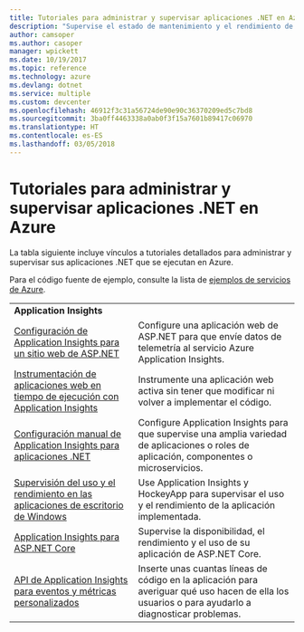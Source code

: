 ```yaml
---
title: Tutoriales para administrar y supervisar aplicaciones .NET en Azure
description: "Supervise el estado de mantenimiento y el rendimiento de su aplicación .NET que se ejecuta en Azure e instrumente la telemetría para guardar información sobre cómo se utiliza la aplicación."
author: camsoper
ms.author: casoper
manager: wpickett
ms.date: 10/19/2017
ms.topic: reference
ms.technology: azure
ms.devlang: dotnet
ms.service: multiple
ms.custom: devcenter
ms.openlocfilehash: 46912f3c31a56724de90e90c36370209ed5c7bd8
ms.sourcegitcommit: 3ba0ff4463338a0ab0f3f15a7601b89417c06970
ms.translationtype: HT
ms.contentlocale: es-ES
ms.lasthandoff: 03/05/2018
---
```

# <a name="tutorials-for-monitoring-and-managing-your-net-apps-in-azure"></a>Tutoriales para administrar y supervisar aplicaciones .NET en Azure

La tabla siguiente incluye vínculos a tutoriales detallados para administrar y supervisar sus aplicaciones .NET que se ejecutan en Azure. 

Para el código fuente de ejemplo, consulte la lista de [ejemplos de servicios de Azure](https://azure.microsoft.com/resources/samples/?platform=dotnet).

| | |
|---|---|
| **Application Insights** ||
| [Configuración de Application Insights para un sitio web de ASP.NET][1] | Configure una aplicación web de ASP.NET para que envíe datos de telemetría al servicio Azure Application Insights. | 
| [Instrumentación de aplicaciones web en tiempo de ejecución con Application Insights][2] | Instrumente una aplicación web activa sin tener que modificar ni volver a implementar el código. | 
| [Configuración manual de Application Insights para aplicaciones .NET][3] | Configure Application Insights para que supervise una amplia variedad de aplicaciones o roles de aplicación, componentes o microservicios. | 
| [Supervisión del uso y el rendimiento en las aplicaciones de escritorio de Windows][4] | Use Application Insights y HockeyApp para supervisar el uso y el rendimiento de la aplicación implementada. | 
| [Application Insights para ASP.NET Core][5] | Supervise la disponibilidad, el rendimiento y el uso de su aplicación de ASP.NET Core. | 
| [API de Application Insights para eventos y métricas personalizados][6] | Inserte unas cuantas líneas de código en la aplicación para averiguar qué uso hacen de ella los usuarios o para ayudarlo a diagnosticar problemas. | 


[1]: /azure/application-insights/app-insights-asp-net
[2]: /azure/application-insights/app-insights-monitor-performance-live-website-now
[3]: /azure/application-insights/app-insights-windows-services
[4]: /azure/application-insights/app-insights-windows-desktop
[5]: /azure/application-insights/app-insights-asp-net-core
[6]: /azure/application-insights/app-insights-api-custom-events-metrics
